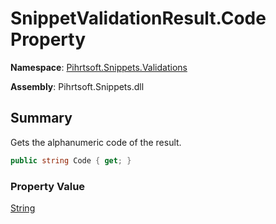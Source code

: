 # SnippetValidationResult\.Code Property

**Namespace**: [Pihrtsoft.Snippets.Validations](../../README.md)

**Assembly**: Pihrtsoft\.Snippets\.dll

## Summary

Gets the alphanumeric code of the result\.

```csharp
public string Code { get; }
```

### Property Value

[String](https://docs.microsoft.com/en-us/dotnet/api/system.string)

